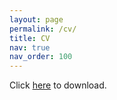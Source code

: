 ```yaml
---
layout: page
permalink: /cv/
title: CV
nav: true
nav_order: 100
---
```


<object data="{{ '/assets/pdf/ngmarchant-cv.pdf' | relative_url }}" width="100%" height="800" type='application/pdf'>
    <p>Click <a href="{{ '/assets/pdf/ngmarchant-cv.pdf' | relative_url }}">here</a> to download.</p>
</object>